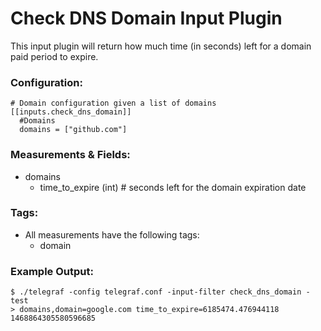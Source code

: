 # Check DNS Domain Input Plugin

This input plugin will return how much time (in seconds) left for a domain paid period to expire.

### Configuration:

```
# Domain configuration given a list of domains
[[inputs.check_dns_domain]]
  #Domains
  domains = ["github.com"]
```

### Measurements & Fields:

- domains
    - time_to_expire (int) # seconds left for the domain expiration date

### Tags:

- All measurements have the following tags:
    - domain

### Example Output:

```
$ ./telegraf -config telegraf.conf -input-filter check_dns_domain -test
> domains,domain=google.com time_to_expire=6185474.476944118 1468864305580596685
```
